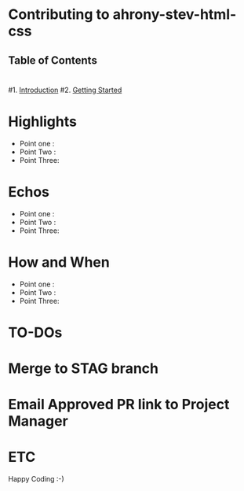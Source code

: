 # Contributing to ahrony-stev-html-css
 ## Table of Contents
 #
 #1. [Introduction](#introduction)
 #2. [Getting Started](#getting-started)

 # Highlights
 
 - Point one : 
 - Point Two :
 - Point Three: 


 # Echos
 
 
 - Point one : 
 - Point Two :
 - Point Three: 

 # How and When 
 
 - Point one : 
 - Point Two :
 - Point Three: 



 # TO-DOs
 


 # Merge to STAG branch
 # Email Approved PR link to Project Manager
 # ETC

Happy Coding :-)

